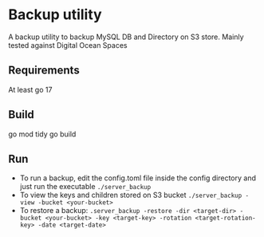# Backup utility

A backup utility to backup MySQL DB and Directory on S3 store. Mainly tested against Digital Ocean Spaces

## Requirements

At least go 17

## Build

go mod tidy
go build

## Run

- To run a backup, edit the config.toml file inside the config directory and just run the executable
    `./server_backup`
- To view the keys and children stored on S3 bucket
    `./server_backup -view -bucket <your-bucket>`
- To restore a backup:
    `.server_backup -restore -dir <target-dir> -bucket <your-bucket> -key <target-key> -rotation <target-rotation-key> -date <target-date>`
